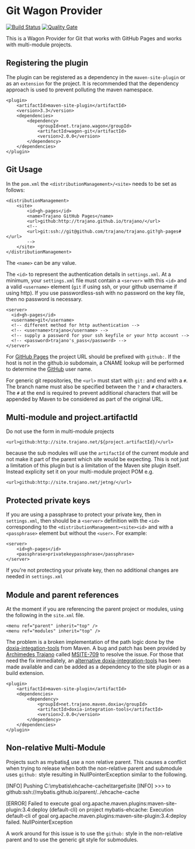 Git Wagon Provider
==================

[![Build Status](https://travis-ci.org/trajano/wagon-git.svg?branch=master)](https://travis-ci.org/trajano/wagon-git) [![Quality Gate](https://sonarqube.com/api/badges/gate?key=net.trajano.mojo:wagon-git)](https://sonarqube.com/dashboard?id=net.trajano.mojo:wagon-git)

This is a Wagon Provider for Git that works with GitHub Pages and works
with multi-module projects.

Registering the plugin
----------------------
The plugin can be registered as a dependency in the `maven-site-plugin` or
as an `extension` for the project.  It is recommended that the dependency
approach is used to prevent polluting the maven namespace.

    <plugin>
        <artifactId>maven-site-plugin</artifactId>
        <version>3.3</version>
	    <dependencies>
	        <dependency>
                <groupId>net.trajano.wagon</groupId>
                <artifactId>wagon-git</artifactId>
                <version>2.0.0</version>
            </dependency>
	    </dependencies>
    </plugin>

Git Usage
---------

In the `pom.xml` the `<distributionManagement>/<site>` needs to be set as
follows:

    <distributionManagement>
        <site>
            <id>gh-pages</id>
            <name>Trajano GitHub Pages</name>
            <url>github:http://trajano.github.io/trajano/</url>
            <!--
            <url>git:ssh://git@github.com/trajano/trajano.git?gh-pages#</url>
            -->
        </site>
    </distributionManagement>

The `<name>` can be any value.

The `<id>` to represent the authentication details in `settings.xml`. At a minimum,
your `settings.xml` file must contain a `<server>` with this `<id>` and a valid
`<username>` element (`git` if using ssh, or your github username if using
http). If you use passwordless-ssh with no password on the key file, then no 
password is necessary.

    <server>
      <id>gh-pages</id>
      <username>git</username>
      <!-- different method for http authentication -->
      <!-- <username>trajano</username> -->
      <!-- supply a password for your ssh keyfile or your http account -->
      <!-- <password>trajano's_pass</password> -->
    </server>    

For [GitHub Pages][GitHubPages] the project URL should be prefixed with `github:`.  If
the host is not in the github.io subdomain, a CNAME lookup will be performed
to determine the [GitHub] user name.

For generic git repositories, the `<url>` must start with `git:` and end
with a `#`.  The branch name must also be specified between the `?` and `#` 
characters.  The `#` at the end is required to prevent additional characters
that will be appended by Maven to be considered as part of the original URL.

Multi-module and project.artifactId
-----------------------------------

Do not use the form in multi-module projects

    <url>github:http://site.trajano.net/${project.artifactId}/</url>

because the sub modules will use the `artifactId` of the current module and
not make it part of the parent which site would be expecting.  This is not
just a limitation of this plugin but is a limitation of the Maven site plugin
itself.  Instead explicity set it on your multi-module project POM e.g. 

    <url>github:http://site.trajano.net/jetng/</url>
    

Protected private keys
----------------------
If you are using a passphrase to protect your private key, then in 
`settings.xml`, then should be a `<server>` definition with the `<id>` 
corresponding to the `<distributionManagement><site><id>` and with a 
`<passphrase>` element but without the `<user>`.  For example:

    <server>
        <id>gh-pages</id>
        <passphrase>privatekeypassphrase</passphrase>
    </server>

If you're not protecting your private key, then no additional changes are 
needed in `settings.xml`

Module and parent references
----------------------------
At the moment if you are referencing the parent project or modules, using the
following in the `site.xml` file.

    <menu ref="parent" inherit="top" />
    <menu ref="modules" inherit="top" />

The problem is a broken implementation of the path logic done by the
[doxia-integation-tools][1] from Maven.  A bug and patch has been provided
by [Archimedes Trajano][Trajano] called [MSITE-709][2] to resolve the issue.  For
those that need the fix immediately, an [alternative doxia-integration-tools][3]
has been made available and can be added as a dependency to the site plugin or
as a build extension.

    <plugin>
        <artifactId>maven-site-plugin</artifactId>
        <dependencies>
            <dependency>
                <groupId>net.trajano.maven.doxia</groupId>
                <artifactId>doxia-integration-tools</artifactId>
                <version>2.0.0</version>
            </dependency>
        </dependencies>
    </plugin>

Non-relative Multi-Module
-------------------------
Projects such as mybatis[4] use a non relative parent. This causes a conflict
when trying to release when both the non-relative parent and submodule uses
`github:` style resulting in NullPointerException similar to the following.

[INFO] Pushing C:\mybatis\ehcache-cache\target\site
[INFO]    >>> to github:ssh://mybatis.github.io/parent/../ehcache-cache

[ERROR]
Failed to execute goal org.apache.maven.plugins:maven-site-plugin:3.4:deploy
(default-cli) on project mybatis-ehcache: Execution default-cli of goal
org.apache.maven.plugins:maven-site-plugin:3.4:deploy failed. NullPointerException

A work around for this issue is to use the `github:` style in the non-relative
parent and to use the generic git style for submodules.

[Trajano]: http://www.trajano.net/
[GitHub]: http://github.com/
[GitHubPages]: https://pages.github.com/
[1]: http://maven.apache.org/shared/maven-doxia-tools/
[2]: http://jira.codehaus.org/browse/MSITE-709
[3]: http://site.trajano.net/maven-doxia-tools/doxia-integration-tools/
[4]: https://github.com/mybatis
